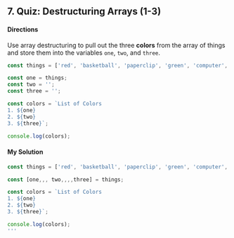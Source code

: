 ## 7. Quiz: Destructuring Arrays (1-3)

#### Directions

Use array destructuring to pull out the three **colors** from the array of things and store them into the variables `one`, `two`, and `three`.
```javascript
const things = ['red', 'basketball', 'paperclip', 'green', 'computer', 'earth', 'udacity', 'blue', 'dogs'];

const one = things;
const two = '';
const three = '';

const colors = `List of Colors
1. ${one}
2. ${two}
3. ${three}`;

console.log(colors);
```


#### My Solution
```javascript
const things = ['red', 'basketball', 'paperclip', 'green', 'computer', 'earth', 'udacity', 'blue', 'dogs'];

const [one,,, two,,,,three] = things;

const colors = `List of Colors
1. ${one}
2. ${two}
3. ${three}`;

console.log(colors);
'''

